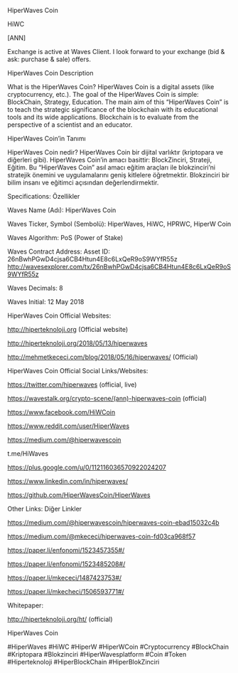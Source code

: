HiperWaves Coin

HiWC

[ANN]

Exchange is active at Waves Client. 
I look forward to your exchange (bid & ask: purchase & sale) offers.
 

HiperWaves Coin Description

What is the HiperWaves Coin? HiperWaves Coin is a digital assets (like cryptocurrency, etc.). The goal of the HiperWaves Coin is simple: BlockChain, Strategy, Education. The main aim of this “HiperWaves Coin” is to teach the strategic significance of the blockchain with its educational tools and its wide applications. Blockchain is to evaluate from the perspective of a scientist and an educator.

 

HiperWaves Coin’in Tanımı

HiperWaves Coin nedir? HiperWaves Coin bir dijital varlıktır (kriptopara ve diğerleri gibi). HiperWaves Coin’in amacı basittir: BlockZinciri, Strateji, Eğitim. Bu “HiperWaves Coin” asıl amacı eğitim araçları ile blokzinciri’ni stratejik önemini ve uygulamalarını geniş kitlelere öğretmektir. Blokzinciri bir bilim insanı ve eğitimci açısından değerlendirmektir.


Specifications: Özellikler


Waves Name (Adı): HiperWaves Coin

Waves Ticker, Symbol (Sembolü): HiperWaves, HiWC, HPRWC, HiperW Coin

Waves Algorithm: PoS (Power of Stake)

Waves Contract Address: Asset ID: 26nBwhPGwD4cjsa6CB4Htun4E8c6LxQeR9oS9WYfR55z
http://wavesexplorer.com/tx/26nBwhPGwD4cjsa6CB4Htun4E8c6LxQeR9oS9WYfR55z

Waves Decimals: 8

Waves Initial: 12 May 2018

 

HiperWaves Coin Official Websites:


http://hiperteknoloji.org (Official website)

http://hiperteknoloji.org/2018/05/13/hiperwaves

http://mehmetkececi.com/blog/2018/05/16/hiperwaves/ (Official)
 

HiperWaves Coin Official Social Links/Websites:


https://twitter.com/hiperwaves (official, live)

https://wavestalk.org/crypto-scene/(ann)-hiperwaves-coin (official)

https://www.facebook.com/HiWCoin

https://www.reddit.com/user/HiperWaves

https://medium.com/@hiperwavescoin

t.me/HiWaves

https://plus.google.com/u/0/112116036570922024207

https://www.linkedin.com/in/hiperwaves/

https://github.com/HiperWavesCoin/HiperWaves

 

Other Links: Diğer Linkler

https://medium.com/@hiperwavescoin/hiperwaves-coin-ebad15032c4b

https://medium.com/@mkececi/hiperwaves-coin-fd03ca968f57

https://paper.li/enfonomi/1523457355#/

https://paper.li/enfonomi/1523485208#/

https://paper.li/mkececi/1487423753#/

https://paper.li/mkecheci/1506593771#/


Whitepaper:

http://hiperteknoloji.org/ht/ (official)


HiperWaves Coin

#HiperWaves #HiWC #HiperW #HiperWCoin #Cryptocurrency #BlockChain #Kriptopara #Blokzinciri #HiperWavesplatform #Coin #Token #Hiperteknoloji #HiperBlockChain #HiperBlokZinciri
